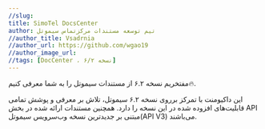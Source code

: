 ```yaml
---
//slug:
title: SimoTel DocsCenter
author: تیم توسعه مستندات مرکزتماس سیموتل
//author_title: Vsadrnia
//author_url: https://github.com/wgao19
//author_image_url: 
//tags: [DocCenter ، نسخه ۶/۲]
---
```

مفتخریم نسخه ۶.۲ از مستندات سیموتل را به شما معرفی کنیم🔥. 

این داکیومنت با تمرکز برروی نسخه ۶.۲ سیموتل، تلاش بر معرفی و پوشش تمامی قابلیت‌های افزوده شده در این نسخه را دارد. همچنین مستندات ارائه شده در بخش API مبتنی بر جدیدترین نسخه وب‌سرویس سیموتل(API V3) می‌باشند.
